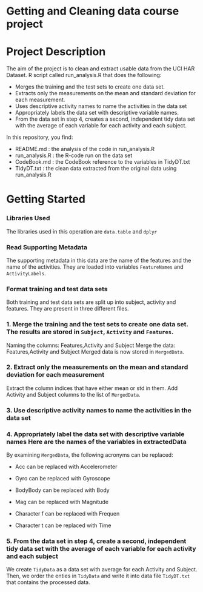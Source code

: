 # Getting and Cleaning data course project

# Project Description
The aim of the project is to clean and extract usable data from the UCI HAR Dataset. R script called run_analysis.R that does the following:

* Merges the training and the test sets to create one data set.
* Extracts only the measurements on the mean and standard deviation for each measurement.
* Uses descriptive activity names to name the activities in the data set
* Appropriately labels the data set with descriptive variable names.
* From the data set in step 4, creates a second, independent tidy data set with the average of each variable for each activity and each subject.

In this repository, you find:
* README.md : the analysis of the code in run_analysis.R
* run_analysis.R : the R-code run on the data set
* CodeBook.md : the CodeBook reference to the variables in TidyDT.txt
* TidyDT.txt : the clean data extracted from the original data using run_analysis.R

# Getting Started
### Libraries Used
The libraries used in this operation are `data.table` and `dplyr`

### Read Supporting Metadata
The supporting metadata in this data are the name of the features and the name of the activities. They are loaded into variables `FeatureNames` and `ActivityLabels`.

### Format training and test data sets
Both training and test data sets are split up into subject, activity and features. They are present in three different files.

### 1. Merge the training and the test sets to create one data set. The results are stored in `Subject`, `Activity` and `Features`.
Naming the columns: Features,Activity and Subject
Merge the data: Features,Activity and Subject
Merged data is now stored in `MergedData`.

### 2. Extract only the measurements on the mean and standard deviation for each measurement
Extract the column indices that have either mean or std in them.
Add Activity and Subject columns to the list of `MergedData`.

### 3. Use descriptive activity names to name the activities in the data set

### 4. Appropriately label the data set with descriptive variable names Here are the names of the variables in extractedData

By examining `MergedData`, the following acronyms can be replaced:

* Acc can be replaced with Accelerometer

* Gyro can be replaced with Gyroscope

* BodyBody can be replaced with Body

* Mag can be replaced with Magnitude

* Character f can be replaced with Frequen

* Character t can be replaced with Time

### 5. From the data set in step 4, create a second, independent tidy data set with the average of each variable for each activity and each subject
We create `TidyData` as a data set with average for each Activity and Subject. Then, we order the enties in `TidyData` and write it into data file `TidyDT.txt` that contains the processed data.
